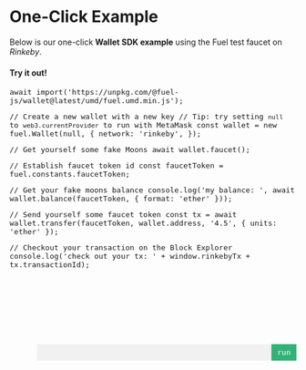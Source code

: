 One-Click Example
===

Below is our one-click **Wallet SDK example** using the Fuel test faucet on *Rinkeby*.

#### Try it out!

<style type="text/css" media="screen">
    #editor {
      min-height: 450px;
      width: 100%;
      font: 13px/normal 'Ubuntu Mono', 'Monaco', 'Menlo', 'Consolas', 'source-code-pro', monospace!important;
    }

    .ace_scroller {
      border-radius: 4px!important;
      border: 1px solid #F1F1F1!important;
      border-bottom-left-radius: 0px!important;
      border-bottom-right-radius: 0px!important;
    }

    .ace_gutter-active-line {
      display: none;
    }

    .ace_gutter-layer {
    }

    .ace_identifier {
      color:#625666!important;
    }

    .ace_string {
      color:#dd6546!important;
    }

    .ace_comment {
      color:#978998!important;
    }

    .ace_gutter {
      background: #FFF!important;
    }

    .ace_gutter-cell {
      color: rgba(151,137,152,.5)!important;
    }

    .ace_keyword {
      color:#4a91e2!important;
    }

    .ace_type {
      color:#4a91e2!important;
    }

    .run-wrapper {
      flex-direction: row;
      display: flex;
      justify-content: space-between;
      margin-left: 48px!important;
      background: #F1F1F1;
    }

    #run-message {
      text-align: left;
      font: 13px/normal 'Ubuntu Mono', 'Monaco', 'Menlo', 'Consolas', 'source-code-pro', monospace!important;
      font-size: bold;
      padding: 7px;
    }

    .run {
      background: #33b277;
      color: #FFF;
      width: 30px;
      text-align: center;
      font: 13px/normal 'Ubuntu Mono', 'Monaco', 'Menlo', 'Consolas', 'source-code-pro', monospace!important;
      cursor: pointer;
      font-size: bold;
      padding: 7px;
    }

    #run-console {
      width: 100%;
    }

    .run-console-entry {
      margin-left: 42px;
      margin-top: 10px;
      border-radius: 4px!important;
      border: 1px solid #F1F1F1!important;
      padding: 8px;
      background: #f9f8f7;
      word-wrap: break-word;
    }

</style>

<div id="editor">await import('https://unpkg.com/@fuel-js/wallet@latest/umd/fuel.umd.min.js');

// Create a new wallet with a new key
// Tip: try setting `null` to `web3.currentProvider` to run with MetaMask
const wallet = new fuel.Wallet(null, {
  network: 'rinkeby',
});

// Get yourself some fake Moons
await wallet.faucet();

// Establish faucet token id
const faucetToken = fuel.constants.faucetToken;

// Get your fake moons balance
console.log('my balance: ',
  await wallet.balance(faucetToken, { format: 'ether' }));

// Send yourself some faucet token
const tx = await wallet.transfer(faucetToken, wallet.address, '4.5', { units: 'ether' });

// Checkout your transaction on the Block Explorer
console.log('check out your tx: ' + window.rinkebyTx + tx.transactionId);
</div>

<div class="run-wrapper">
  <div id="run-message"></div>
  <div id="run" class="run">run</div>
</div>
<div id="run-console"></div>

<script src="https://cdnjs.cloudflare.com/ajax/libs/ace/1.3.3/ace.js" type="text/javascript" charset="utf-8"></script>

<script>
  var editor = ace.edit("editor");
  editor.renderer.setPadding(8);
  editor.setTheme("ace/theme/chrome");
  editor.setFontSize("15px");
  editor.setOption("highlightActiveLine", false);
  editor.session.setMode("ace/mode/javascript");
  editor.setShowPrintMargin(false);
  editor.session.setUseWorker(false);
  editor.renderer.setPadding(8);

  document.getElementById('run').addEventListener('click', () => {
    let code = editor.getValue()
      .replace('require("@fuel-js/wallet")', 'window.fuel')
      .replace(/console.log/g, "window.consoleLog");

    document.getElementById("run-console").innerHTML = '';

    document.getElementById("run-console").scrollIntoView();

    document.getElementById('run-message').innerHTML = 'running...';

    const regex1 = window.importRegex();

    (async () => {

      try {
        document.getElementById('run-message').innerHTML = 'running...';
        eval(`
        (async () => {
          try {
            ${code}
            document.getElementById('run-message').innerHTML = 'complete';
          } catch (syncError) {
            document.getElementById('run-message').innerHTML = 'error';
            window.consoleError(syncError);
          }
        })();
        `);
      } catch (error) {
        document.getElementById('run-message').innerHTML = 'error';
        window.consoleError(error);
      }

    })();
  });
</script>
